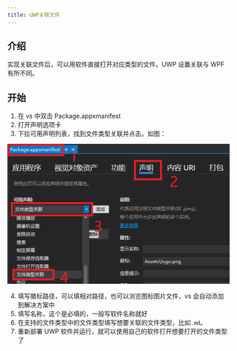 ```yaml
---
title: UWP关联文件
---
```


## 介绍

实现关联文件后，可以用软件直接打开对应类型的文件。UWP 设置关联与 WPF 有所不同。

## 开始

1. 在 vs 中双击 Package.appxmanifest
2. 打开声明选项卡
3. 下拉可用声明列表，找到文件类型关联并点击。如图：

<!--more-->

<center>

![UWP关联文件](./relevantFile_1.png)

</center>

4. 填写徽标路径，可以填相对路径，也可以浏览图标图片文件，vs 会自动添加到解决方案中
5. 填写名称，这个是必填的，一般写软件名称就好
6. 在支持的文件类型中的文件类型填写想要关联的文件类型，比如`.md`。
7. 重新部署 UWP 软件并运行，就可以使用自己的软件打开想要打开的文件类型了
